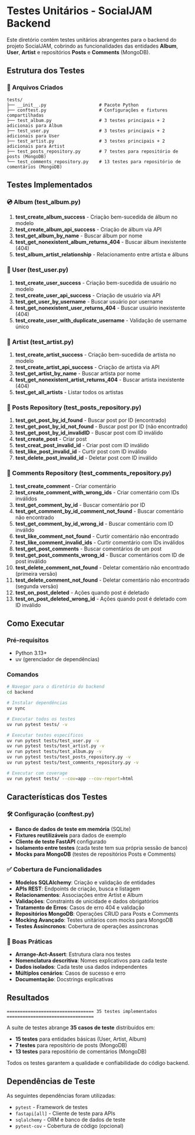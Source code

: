 # Testes Unitários - SocialJAM Backend

Este diretório contém testes unitários abrangentes para o backend do projeto SocialJAM, cobrindo as funcionalidades das entidades **Album**, **User**, **Artist** e repositórios **Posts** e **Comments** (MongoDB).

## Estrutura dos Testes

### 📁 Arquivos Criados

```
tests/
├── __init__.py                    # Pacote Python
├── conftest.py                    # Configurações e fixtures compartilhadas
├── test_album.py                  # 3 testes principais + 2 adicionais para Album
├── test_user.py                   # 3 testes principais + 2 adicionais para User
├── test_artist.py                 # 3 testes principais + 2 adicionais para Artist
├── test_posts_repository.py       # 7 testes para repositório de posts (MongoDB)
└── test_comments_repository.py    # 13 testes para repositório de comentários (MongoDB)
```

## Testes Implementados

### 💿 Album (test_album.py)
1. **test_create_album_success** - Criação bem-sucedida de álbum no modelo
2. **test_create_album_api_success** - Criação de álbum via API
3. **test_get_album_by_name** - Buscar álbum por nome
4. **test_get_nonexistent_album_returns_404** - Buscar álbum inexistente (404)
5. **test_album_artist_relationship** - Relacionamento entre artista e álbuns

### 👤 User (test_user.py)
1. **test_create_user_success** - Criação bem-sucedida de usuário no modelo
2. **test_create_user_api_success** - Criação de usuário via API
3. **test_get_user_by_username** - Buscar usuário por username
4. **test_get_nonexistent_user_returns_404** - Buscar usuário inexistente (404)
5. **test_create_user_with_duplicate_username** - Validação de username único

### 🎵 Artist (test_artist.py)  
1. **test_create_artist_success** - Criação bem-sucedida de artista no modelo
2. **test_create_artist_api_success** - Criação de artista via API
3. **test_get_artist_by_name** - Buscar artista por nome
4. **test_get_nonexistent_artist_returns_404** - Buscar artista inexistente (404)
5. **test_get_all_artists** - Listar todos os artistas

### 📝 Posts Repository (test_posts_repository.py)
1. **test_get_post_by_id_found** - Buscar post por ID (encontrado)
2. **test_get_post_by_id_not_found** - Buscar post por ID (não encontrado)
3. **test_get_post_by_id_invalidID** - Buscar post com ID inválido
4. **test_create_post** - Criar post
5. **test_creat_post_invalid_id** - Criar post com ID inválido
6. **test_like_post_invalid_id** - Curtir post com ID inválido
7. **test_delete_post_invalid_id** - Deletar post com ID inválido

### 💬 Comments Repository (test_comments_repository.py)
1. **test_create_comment** - Criar comentário
2. **test_create_comment_with_wrong_ids** - Criar comentário com IDs inválidos
3. **test_get_comment_by_id** - Buscar comentário por ID
4. **test_get_comment_by_id_comment_not_found** - Buscar comentário não encontrado
5. **test_get_comment_by_id_wrong_id** - Buscar comentário com ID inválido
6. **test_like_comment_not_found** - Curtir comentário não encontrado
7. **test_like_comment_invalid_ids** - Curtir comentário com IDs inválidos
8. **test_get_post_comments** - Buscar comentários de um post
9. **test_get_post_comments_wrong_id** - Buscar comentários com ID de post inválido
10. **test_delete_comment_not_found** - Deletar comentário não encontrado (primeira versão)
11. **test_delete_comment_not_found** - Deletar comentário não encontrado (segunda versão)
12. **test_on_post_deleted** - Ações quando post é deletado
13. **test_on_post_deleted_wrong_id** - Ações quando post é deletado com ID inválido

## Como Executar

### Pré-requisitos
- Python 3.13+
- uv (gerenciador de dependências)

### Comandos

```bash
# Navegar para o diretório do backend
cd backend

# Instalar dependências
uv sync

# Executar todos os testes
uv run pytest tests/ -v

# Executar testes específicos
uv run pytest tests/test_user.py -v
uv run pytest tests/test_artist.py -v
uv run pytest tests/test_album.py -v
uv run pytest tests/test_posts_repository.py -v
uv run pytest tests/test_comments_repository.py -v

# Executar com coverage
uv run pytest tests/ --cov=app --cov-report=html
```

## Características dos Testes

### 🛠️ Configuração (conftest.py)
- **Banco de dados de teste em memória** (SQLite)
- **Fixtures reutilizáveis** para dados de exemplo
- **Cliente de teste FastAPI** configurado
- **Isolamento entre testes** (cada teste tem sua própria sessão de banco)
- **Mocks para MongoDB** (testes de repositórios Posts e Comments)

### ✅ Cobertura de Funcionalidades
- **Modelos SQLAlchemy**: Criação e validação de entidades
- **APIs REST**: Endpoints de criação, busca e listagem
- **Relacionamentos**: Associações entre Artist e Album
- **Validações**: Constraints de unicidade e dados obrigatórios
- **Tratamento de Erros**: Casos de erro 404 e validação
- **Repositórios MongoDB**: Operações CRUD para Posts e Comments
- **Mocking Avançado**: Testes unitários com mocks para MongoDB
- **Testes Assíncronos**: Cobertura de operações assíncronas

### 🎯 Boas Práticas
- **Arrange-Act-Assert**: Estrutura clara nos testes
- **Nomenclatura descritiva**: Nomes explicativos para cada teste
- **Dados isolados**: Cada teste usa dados independentes
- **Múltiplos cenários**: Casos de sucesso e erro
- **Documentação**: Docstrings explicativas

## Resultados

```
================================= 35 testes implementados =================================
```

A suíte de testes abrange **35 casos de teste** distribuídos em:
- **15 testes** para entidades básicas (User, Artist, Album)
- **7 testes** para repositório de posts (MongoDB)
- **13 testes** para repositório de comentários (MongoDB)

Todos os testes garantem a qualidade e confiabilidade do código backend.

## Dependências de Teste

As seguintes dependências foram utilizadas:
- `pytest` - Framework de testes
- `fastapi[all]` - Cliente de teste para APIs
- `sqlalchemy` - ORM e banco de dados de teste
- `pytest-cov` - Cobertura de código (opcional)

